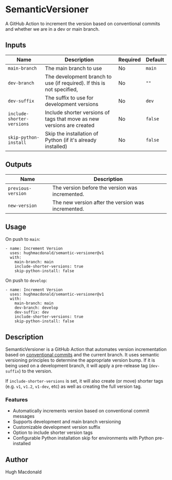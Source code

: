 # SemanticVersioner

A GitHub Action to increment the version based on conventional commits and whether we are in a dev or main branch.

## Inputs

| Name | Description                                                             | Required | Default |
|------|-------------------------------------------------------------------------|----------|---------|
| `main-branch` | The main branch to use                                                  | No | `main` |
| `dev-branch` | The development branch to use (if required). If this is not specified,  | No | `""` |
| `dev-suffix` | The suffix to use for development versions                              | No | `dev` |
| `include-shorter-versions` | Include shorter versions of tags that move as new versions are created  | No | `false` |
| `skip-python-install` | Skip the installation of Python (if it's already installed)             | No | `false` |

## Outputs

| Name | Description |
|------|-------------|
| `previous-version` | The version before the version was incremented. |
| `new-version` | The new version after the version was incremented. |

## Usage

On push to `main`:

    - name: Increment Version
      uses: hughmacdonald/semantic-versioner@v1
      with:
        main-branch: main
        include-shorter-versions: true
        skip-python-install: false

On push to `develop`:

    - name: Increment Version
      uses: hughmacdonald/semantic-versioner@v1
      with:
        main-branch: main
        dev-branch: develop
        dev-suffix: dev
        include-shorter-versions: true
        skip-python-install: false


## Description

SemanticVersioner is a GitHub Action that automates version incrementation based on [conventional commits](https://www.conventionalcommits.org) and the current branch.
It uses semantic versioning principles to determine the appropriate version bump. If it is being used on a development branch, it will apply a pre-release tag (`dev-suffix`) to the version.

If `include-shorter-versions` is set, it will also create (or move) shorter tags (e.g. `v1`, `v1.2`, `v1-dev`, etc) as well as creating the full version tag.

### Features

- Automatically increments version based on conventional commit messages
- Supports development and main branch versioning
- Customizable development version suffix
- Option to include shorter version tags
- Configurable Python installation skip for environments with Python pre-installed

## Author

Hugh Macdonald
